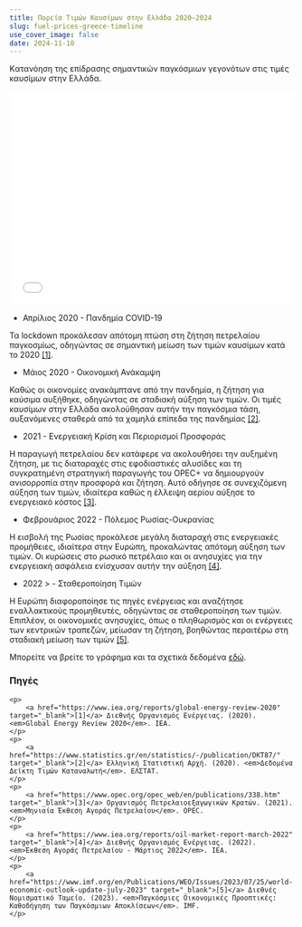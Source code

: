 ```yaml
---
title: Πορεία Τιμών Καυσίμων στην Ελλάδα 2020–2024
slug: fuel-prices-greece-timeline
use_cover_image: false
date: 2024-11-10
---
```


Kατανόηση της επίδρασης σημαντικών παγκόσμιων γεγονότων στις τιμές καυσίμων στην Ελλάδα.

<div class="pt-2">
<iframe 
    src="/charts/fuel-prices-greece-daily/" 
    frameborder="0" 
    style="border: 0; width: 100%; aspect-ratio: 4 / 3;" 
    allowfullscreen>
</iframe>
</div>

- Απρίλιος 2020 - Πανδημία COVID-19

Τα lockdown προκάλεσαν απότομη πτώση στη ζήτηση πετρελαίου παγκοσμίως, οδηγώντας σε σημαντική μείωση των τιμών καυσίμων κατά το 2020 [[1]](https://www.iea.org/reports/global-energy-review-2020).

- Μάιος 2020 - Οικονομική Ανάκαμψη

Καθώς οι οικονομίες ανακάμπτανε από την πανδημία, η ζήτηση για καύσιμα αυξήθηκε, οδηγώντας σε σταδιακή αύξηση των τιμών. Οι τιμές καυσίμων στην Ελλάδα ακολούθησαν αυτήν την παγκόσμια τάση, αυξανόμενες σταθερά από τα χαμηλά επίπεδα της πανδημίας [[2]](https://www.statistics.gr/en/statistics/-/publication/DKT87/).

- 2021 - Ενεργειακή Κρίση και Περιορισμοί Προσφοράς

Η παραγωγή πετρελαίου δεν κατάφερε να ακολουθήσει την αυξημένη ζήτηση, με τις διαταραχές στις εφοδιαστικές αλυσίδες και τη συγκρατημένη στρατηγική παραγωγής του OPEC+ να δημιουργούν ανισορροπία στην προσφορά και ζήτηση. Αυτό οδήγησε σε συνεχιζόμενη αύξηση των τιμών, ιδιαίτερα καθώς η έλλειψη αερίου αύξησε το ενεργειακό κόστος [[3]](https://www.opec.org/opec_web/en/publications/338.htm).

- Φεβρουάριος 2022 - Πόλεμος Ρωσίας-Ουκρανίας

Η εισβολή της Ρωσίας προκάλεσε μεγάλη διαταραχή στις ενεργειακές προμήθειες, ιδιαίτερα στην Ευρώπη, προκαλώντας απότομη αύξηση των τιμών. Οι κυρώσεις στο ρωσικό πετρέλαιο και οι ανησυχίες για την ενεργειακή ασφάλεια ενίσχυσαν αυτήν την αύξηση [[4]](https://www.iea.org/reports/oil-market-report-march-2022).

- 2022 > - Σταθεροποίηση Τιμών

Η Ευρώπη διαφοροποίησε τις πηγές ενέργειας και αναζήτησε εναλλακτικούς προμηθευτές, οδηγώντας σε σταθεροποίηση των τιμών. Επιπλέον, οι οικονομικές ανησυχίες, όπως ο πληθωρισμός και οι ενέργειες των κεντρικών τραπεζών, μείωσαν τη ζήτηση, βοηθώντας περαιτέρω στη σταδιακή μείωση των τιμών [[5]](https://www.imf.org/en/Publications/WEO/Issues/2023/07/25/world-economic-outlook-update-july-2023).

Μπορείτε να βρείτε το γράφημα και τα σχετικά δεδομένα [εδώ](https://dataforgreece.com/data-directory/fuel-prices-greece/).

<div class="sources">
    <h3>Πηγές</h3>

    <p>
        <a href="https://www.iea.org/reports/global-energy-review-2020" target="_blank">[1]</a> Διεθνής Οργανισμός Ενέργειας. (2020). <em>Global Energy Review 2020</em>. IEA.
    </p>
    <p>
        <a href="https://www.statistics.gr/en/statistics/-/publication/DKT87/" target="_blank">[2]</a> Ελληνική Στατιστική Αρχή. (2020). <em>Δεδομένα Δείκτη Τιμών Καταναλωτή</em>. ΕΛΣΤΑΤ.
    </p>
    <p>
        <a href="https://www.opec.org/opec_web/en/publications/338.htm" target="_blank">[3]</a> Οργανισμός Πετρελαιοεξαγωγικών Κρατών. (2021). <em>Μηνιαία Έκθεση Αγοράς Πετρελαίου</em>. OPEC.
    </p>
    <p>
        <a href="https://www.iea.org/reports/oil-market-report-march-2022" target="_blank">[4]</a> Διεθνής Οργανισμός Ενέργειας. (2022). <em>Έκθεση Αγοράς Πετρελαίου - Μάρτιος 2022</em>. IEA.
    </p>
    <p>
        <a href="https://www.imf.org/en/Publications/WEO/Issues/2023/07/25/world-economic-outlook-update-july-2023" target="_blank">[5]</a> Διεθνές Νομισματικό Ταμείο. (2023). <em>Παγκόσμιες Οικονομικές Προοπτικές: Καθοδήγηση των Παγκόσμιων Αποκλίσεων</em>. IMF.
    </p>
</div>
